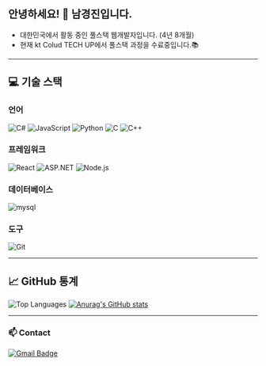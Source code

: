 ## 안녕하세요! 👋 남경진입니다.
- 대한민국에서 활동 중인 풀스택 웹개발자입니다. (4년 8개월)
- 현재 kt Colud TECH UP에서 풀스택 과정을 수료중입니다.📚

---

## 💻 **기술 스택**
### 언어
![C#](https://img.shields.io/badge/-C%23-239120?style=flat-square&logo=c-sharp&logoColor=white)
![JavaScript](https://img.shields.io/badge/-JavaScript-F7DF1E?style=flat-square&logo=javascript&logoColor=white)
![Python](https://img.shields.io/badge/-Python-3776AB?style=flat-square&logo=python&logoColor=white)
![C](https://img.shields.io/badge/-C-A8B9CC?style=flat-square&logo=C&logoColor=white)
![C++](https://img.shields.io/badge/-C++-00599C?style=flat-square&logo=cplusplus&logoColor=white)

### 프레임워크
![React](https://img.shields.io/badge/-React-61DAFB?style=flat-square&logo=react&logoColor=white)
![ASP.NET](https://img.shields.io/badge/-ASP.NET-5C2D91?style=flat-square&logo=asp.net&logoColor=white)
![Node.js](https://img.shields.io/badge/-Node.js-339933?style=flat-square&logo=node.js&logoColor=white)

### 데이터베이스
![mysql](https://img.shields.io/badge/-mysql-4479A1?style=flat-square&logo=mysql&logoColor=white)

### 도구
![Git](https://img.shields.io/badge/-Git-F05032?style=flat-square&logo=Git&logoColor=white)

---

## 📈 **GitHub 통계**
![Top Languages](https://github-readme-stats.vercel.app/api/top-langs/?username=nkj06&layout=compact&theme=radical)
[![Anurag's GitHub stats](https://github-readme-stats.vercel.app/api?username=nkj06&show_icons=true&theme=onedark)](https://github.com/anuraghazra/github-readme-stats)

---

### 📫 Contact
[![Gmail Badge](https://img.shields.io/badge/Gmail-d14836?style=flat-square&logo=Gmail&logoColor=white&link=mailto:nkj960610@gmail.com)](nkj960610@gmail.com)

<!-- [![Portfolio](https://img.shields.io/badge/-Portfolio-000000?style=flat-square&logo=github&logoColor=white)](https://yourportfolio.com) -->


<!--
**nkj06/nkj06** is a ✨ _special_ ✨ repository because its `README.md` (this file) appears on your GitHub profile.

Here are some ideas to get you started:

- 🔭 I’m currently working on ...
- 🌱 I’m currently learning ...
- 👯 I’m looking to collaborate on ...
- 🤔 I’m looking for help with ...
- 💬 Ask me about ...
- 📫 How to reach me: ...
- 😄 Pronouns: ...
- ⚡ Fun fact: ...
-->
